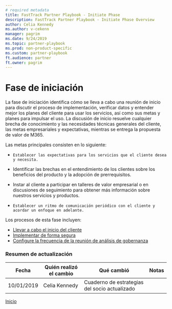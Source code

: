 ```yaml
---  
# required metadata  
title: FastTrack Partner Playbook - Initiate Phase 
description: FastTrack Partner Playbook - Initiate Phase Overview
author: Celia Kennedy
ms.author: v-cekenn
manager: pagrim
ms.date: 9/24/2019
ms.topic: partner-playbook  
ms.prod: non-product-specific  
ms.custom: partner-playbook  
ft.audience: partner  
ft.owner: pagrim
---  
```


#  Fase de iniciación

La fase de iniciación identifica cómo se lleva a cabo una reunión de inicio para discutir el proceso de implementación, verificar datos y entender mejor los planes del cliente para usar los servicios, así como sus metas y planes para impulsar el uso. La discusión de inicio resuelve cualquier brecha de conocimiento y las necesidades técnicas generales del cliente, las metas empresariales y expectativas, mientras se entrega la propuesta de valor de M365.

Las metas principales consisten en lo siguiente:

-     Establecer las expectativas para los servicios que el cliente desea y necesita.

-   Identificar las brechas en el entendimiento de los clientes sobre los beneficios del producto y la adopción de prerrequisitos.

-   Instar al cliente a participar en talleres de valor empresarial o en discusiones de seguimiento para obtener más información sobre nuestros servicios y productos.

-     Establecer un ritmo de comunicación periódico con el cliente y acordar un enfoque en adelante.

Los procesos de esta fase incluyen:

- [Llevar a cabo el inicio del cliente](initiate-conduct-customer-kick-off-partner-es.md)
- [Implementar de forma segura](initiate-deploy-securely-partner-es.md)
- [Configure la frecuencia de la reunión de análisis de gobernanza](initiate-review-meeting-cadence-partner-es.md)

### Resumen de actualización

|Fecha|Quién realizó el cambio|Qué cambió| Notas|
|---------|---------------|----------------------------|-------------|
|10/01/2019| Celia Kennedy| Cuaderno de estrategias del socio actualizado| |

[Inicio](http://partner-docs.microsoft.com)
